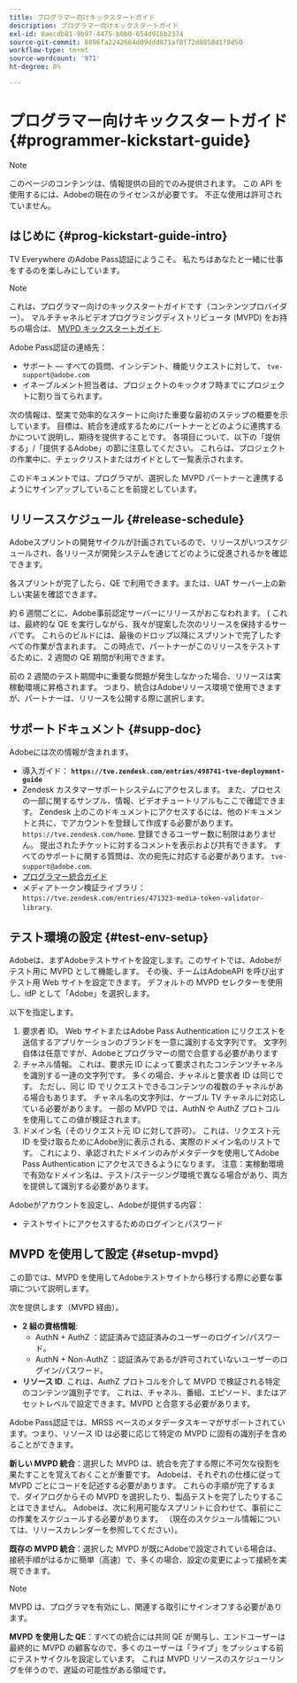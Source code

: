 ```yaml
---
title: プログラマー向けキックスタートガイド
description: プログラマー向けキックスタートガイド
exl-id: 0aecdb81-9b97-4475-b0b0-654d916b2374
source-git-commit: 8896fa2242664d09ddd871af8f72d8858d1f0d50
workflow-type: tm+mt
source-wordcount: '971'
ht-degree: 0%

---
```


# プログラマー向けキックスタートガイド {#programmer-kickstart-guide}

>[!NOTE]
>
>このページのコンテンツは、情報提供の目的でのみ提供されます。 この API を使用するには、Adobeの現在のライセンスが必要です。 不正な使用は許可されていません。

## はじめに {#prog-kickstart-guide-intro}

TV Everywhere のAdobe Pass認証にようこそ。 私たちはあなたと一緒に仕事をするのを楽しみにしています。

>[!NOTE]
>
>これは、プログラマー向けのキックスタートガイドです（コンテンツプロバイダー）。 マルチチャネルビデオプログラミングディストリビュータ (MVPD) をお持ちの場合は、 [MVPD キックスタートガイド](/help/authentication/mvpd-kickstart-guide.md).


Adobe Pass認証の連絡先：

* サポート — すべての質問、インシデント、機能リクエストに対して、 `tve-support@adobe.com`
* イネーブルメント担当者は、プロジェクトのキックオフ時までにプロジェクトに割り当てられます。

次の情報は、堅実で効率的なスタートに向けた重要な最初のステップの概要を示しています。 目標は、統合を達成するためにパートナーとどのように連携するかについて説明し、期待を提供することです。 各項目について、以下の「提供する」/「提供するAdobe」の節に注意してください。 これらは、プロジェクトの作業中に、チェックリストまたはガイドとして一覧表示されます。

このドキュメントでは、プログラマが、選択した MVPD パートナーと連携するようにサインアップしていることを前提としています。

## リリーススケジュール {#release-schedule}

Adobeスプリントの開発サイクルが計画されているので、リリースがいつスケジュールされ、各リリースが開発システムを通じてどのように促進されるかを確認できます。

各スプリントが完了したら、QE で利用できます。または、UAT サーバー上の新しい実装を確認できます。

約 6 週間ごとに、Adobe事前認定サーバーにリリースがおこなわれます。 ( これは、最終的な QE を実行しながら、我々が提案した次のリリースを保持するサーバです。 これらのビルドには、最後のドロップ以降にスプリントで完了したすべての作業が含まれます。 この時点で、パートナーがこのリリースをテストするために、2 週間の QE 期間が利用できます。

前の 2 週間のテスト期間中に重要な問題が発生しなかった場合、リリースは実稼動環境に昇格されます。 つまり、統合はAdobeリリース環境で使用できますが、パートナーは、リリースを公開する際に選択します。

<!--For the latest release schedule information, see the Release Calendar.-->

## サポートドキュメント {#supp-doc}

Adobeには次の情報が含まれます。

* 導入ガイド： **`https://tve.zendesk.com/entries/498741-tve-deployment-guide`**
* Zendesk カスタマーサポートシステムにアクセスします。 また、プロセスの一部に関するサンプル、情報、ビデオチュートリアルもここで確認できます。 Zendesk 上のこのドキュメントにアクセスするには、他のドキュメントと共に、でアカウントを登録して作成する必要があります。 `https://tve.zendesk.com/home`. 登録できるユーザー数に制限はありません。  提出されたチケットに対するコメントを表示および共有できます。 すべてのサポートに関する質問は、次の宛先に対応する必要があります。 `tve-support@adobe.com`.
* [プログラマー統合ガイド](/help/authentication/programmer-integration-guide-overview.md)
* メディアトークン検証ライブラリ： `https://tve.zendesk.com/entries/471323-media-token-validator-library`.

## テスト環境の設定 {#test-env-setup}

Adobeは、まずAdobeテストサイトを設定します。このサイトでは、Adobeがテスト用に MVPD として機能します。 その後、チームはAdobeAPI を呼び出すテスト用 Web サイトを設定できます。 デフォルトの MVPD セレクターを使用し、idP として「Adobe」を選択します。

以下を指定します。

1. 要求者 ID。 Web サイトまたはAdobe Pass Authentication にリクエストを送信するアプリケーションのブランドを一意に識別する文字列です。 文字列自体は任意ですが、Adobeとプログラマーの間で合意する必要があります
1. チャネル情報。 これは、要求元 ID によって要求されたコンテンツチャネルを識別する一連の文字列です。 多くの場合、チャネルと要求者 ID は同じです。 ただし、同じ ID でリクエストできるコンテンツの複数のチャネルがある場合もあります。 チャネル名の文字列は、ケーブル TV チャネルに対応している必要があります。 一部の MVPD では、AuthN や AuthZ プロトコルを使用してこの値が検証されます。
1. ドメイン名（そのリクエスト元 ID に対して許可）。 これは、リクエスト元 ID を受け取るためにAdobe別に表示される、実際のドメイン名のリストです。 これにより、承認されたドメインのみがメタデータを使用してAdobe Pass Authentication にアクセスできるようになります。 注意：実稼動環境で有効なドメイン名は、テスト/ステージング環境で異なる場合があり、両方を提供して識別する必要があります。

Adobeがアカウントを設定し、Adobeが提供する内容：

* テストサイトにアクセスするためのログインとパスワード

## MVPD を使用して設定 {#setup-mvpd}

この節では、MVPD を使用してAdobeテストサイトから移行する際に必要な事項について説明します。

次を提供します（MVPD 経由）。

* **2 組の資格情報**:
   * AuthN + AuthZ ：認証済みで認証済みのユーザーのログイン/パスワード。
   * AuthN + Non-AuthZ ：認証済みであるが許可されていないユーザーのログイン/パスワード。
* **リソース ID**. これは、AuthZ プロトコルを介して MVPD で検証される特定のコンテンツ識別子です。 これは、チャネル、番組、エピソード、またはアセットレベルで設定できます。MVPD と合意する必要があります。

Adobe Pass認証では、MRSS ベースのメタデータスキーマがサポートされています。つまり、リソース ID は必要に応じて特定の MVPD に固有の識別子を含めることができます。

**新しい MVPD 統合**：選択した MVPD は、統合を完了する際に不可欠な役割を果たすことを覚えておくことが重要です。 Adobeは、それぞれの仕様に従って MVPD ごとにコードを記述する必要があります。 これらの手順が完了するまで、ダイアログからその MVPD を選択したり、製品テストを完了したりすることはできません。 Adobeは、次に利用可能なスプリントに合わせて、事前にこの作業をスケジュールする必要があります。 （現在のスケジュール情報については、リリースカレンダーを参照してください）。

**既存の MVPD 統合**：選択した MVPD が既にAdobeで設定されている場合は、接続手順がはるかに簡単（高速）で、多くの場合、設定の変更によって接続を実現できます。

>[!NOTE]
>
>MVPD は、プログラマを有効にし、関連する取引にサインオフする必要があります。

**MVPD を使用した QE**：すべての統合には共同 QE が関与し、エンドユーザーは最終的に MVPD の顧客なので、多くのユーザーは「ライブ」をプッシュする前にテストサイクルを設定しています。 これは MVPD リソースのスケジューリングを伴うので、遅延の可能性がある領域です。

<!--
>[RELATEDINFORMATION]
>[MVPD Kickstart Guide](help\authentication\mvpd-kickstart-guide.md)
-->
